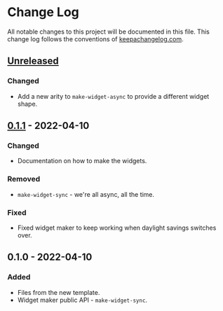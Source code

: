 # Change Log
All notable changes to this project will be documented in this file. This change log follows the conventions of [keepachangelog.com](http://keepachangelog.com/).

## [Unreleased]
### Changed
- Add a new arity to `make-widget-async` to provide a different widget shape.

## [0.1.1] - 2022-04-10
### Changed
- Documentation on how to make the widgets.

### Removed
- `make-widget-sync` - we're all async, all the time.

### Fixed
- Fixed widget maker to keep working when daylight savings switches over.

## 0.1.0 - 2022-04-10
### Added
- Files from the new template.
- Widget maker public API - `make-widget-sync`.

[Unreleased]: https://sourcehost.site/your-name/basics/compare/0.1.1...HEAD
[0.1.1]: https://sourcehost.site/your-name/basics/compare/0.1.0...0.1.1
